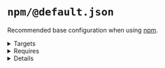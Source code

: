 # `npm/@default.json`

Recommended base configuration when using [npm](https://www.npmjs.com/).

<!---0--><details>
<!---0--><summary>Targets</summary>

```
project
└─ .npmignore
```

<!---0--></details>

<!---0--><details>
<!---0--><summary>Requires</summary>

- `npm`

<!---0--></details>

<!---0--><details>
<!---0--><summary>Details</summary>

## npm/npmignore

_Updating `.npmignore` using `merge-top`._

- Inject comment into .npmignore explaining when to use it.

<!---1--><details>
<!---1--><summary>Targets</summary>

```
project
└─ .npmignore
```

<!---1--></details>

<!---1--><details>
<!---1--><summary>Requires</summary>

- `npm`

<!---1--></details>

</details>

